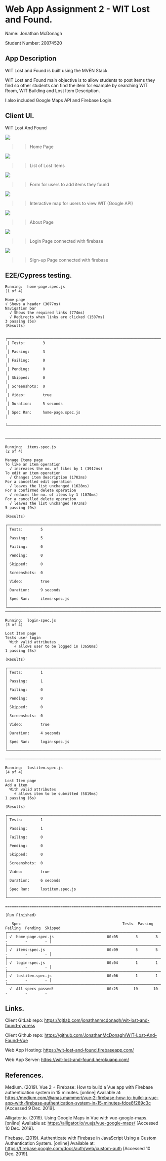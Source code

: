 # Web App Assignment 2 - WIT Lost and Found.

Name: Jonathan McDonagh

Student Number: 20074520

## App Description
WIT Lost and Found is built using the MVEN Stack.

WIT Lost and Found main objective is to allow 
students to post items they find so other students 
can find the item for example by searching WIT Room,
WIT Building and Lost Item Description.

I also included Google Maps API and Firebase Login.

## Client UI.
WIT Lost And Found


[homepage]: images/HomePage.png

![][homepage]

>>Home Page

[itemspage]: images/ItemsPage.png

![][itemspage]

>>List of Lost Items

[formpage]: images/FormPage.png

![][formpage]

>>Form for users to add items they found

[mappage]: images/MapPage.png

![][mappage]

>>Interactive map for users to view WIT (Google API)

[aboutpage]: images/AboutPage.png

![][aboutpage]

>>About Page

[loginpage]: images/LoginPage.png

![][loginpage]

>>Login Page connected with firebase

[signuppage]: images/SignUpPage.png

![][signuppage]

>>Sign-up Page connected with firebase

## E2E/Cypress testing.

    Running:  home-page.spec.js                                                               (1 of 4)

    Home page
    √ Shows a header (3077ms)
    Navigation bar
      √ Shows the required links (774ms)
      √ Redirects when links are clicked (1507ms)
    3 passing (5s)
    (Results)

     ┌────────────────────────────────────────────────────────────────────────────────────────────────┐
     │ Tests:        3                                                                                │
     │ Passing:      3                                                                                │
     │ Failing:      0                                                                                │
     │ Pending:      0                                                                                │
     │ Skipped:      0                                                                                │
     │ Screenshots:  0                                                                                │
     │ Video:        true                                                                             │
     │ Duration:     5 seconds                                                                        │
     │ Spec Ran:     home-page.spec.js                                                                │
     └────────────────────────────────────────────────────────────────────────────────────────────────┘


    ────────────────────────────────────────────────────────────────────────────────────────────────────

    Running:  items-spec.js                                                                   (2 of 4)

    Manage Items page
    To like an item operation
      √ increases the no. of likes by 1 (3912ms)
    To edit an item operation
      √ Changes item description (1702ms)
    For a cancelled edit operation
      √ leaves the list unchanged (1628ms)
    For a confirmed delete operation
      √ reduces the no. of items by 1 (1070ms)
    For a cancelled delete operation
      √ leaves the list unchanged (973ms)
    5 passing (9s)

    (Results)

    ┌────────────────────────────────────────────────────────────────────────────────────────────────┐
    │ Tests:        5                                                                                │
    │ Passing:      5                                                                                │
    │ Failing:      0                                                                                │
    │ Pending:      0                                                                                │
    │ Skipped:      0                                                                                │
    │ Screenshots:  0                                                                                │
    │ Video:        true                                                                             │
    │ Duration:     9 seconds                                                                        │
    │ Spec Ran:     items-spec.js                                                                    │
    └────────────────────────────────────────────────────────────────────────────────────────────────┘
    ────────────────────────────────────────────────────────────────────────────────────────────────────

    Running:  login-spec.js                                                                   (3 of 4)

    Lost Item page
    Tests user login
      With valid attributes
        √ allows user to be logged in (3650ms)
    1 passing (5s)

    (Results)

    ┌────────────────────────────────────────────────────────────────────────────────────────────────┐
    │ Tests:        1                                                                                │
    │ Passing:      1                                                                                │
    │ Failing:      0                                                                                │
    │ Pending:      0                                                                                │
    │ Skipped:      0                                                                                │
    │ Screenshots:  0                                                                                │
    │ Video:        true                                                                             │
    │ Duration:     4 seconds                                                                        │
    │ Spec Ran:     login-spec.js                                                                    │
    └────────────────────────────────────────────────────────────────────────────────────────────────┘

    ────────────────────────────────────────────────────────────────────────────────────────────────────

    Running:  lostitem.spec.js                                                                (4 of 4)

    Lost Item page
    Add a item
      With valid attributes
        √ allows item to be submitted (5819ms)
    1 passing (6s)

    (Results)

    ┌────────────────────────────────────────────────────────────────────────────────────────────────┐
    │ Tests:        1                                                                                │
    │ Passing:      1                                                                                │
    │ Failing:      0                                                                                │
    │ Pending:      0                                                                                │
    │ Skipped:      0                                                                                │
    │ Screenshots:  0                                                                                │
    │ Video:        true                                                                             │
    │ Duration:     6 seconds                                                                        │
    │ Spec Ran:     lostitem.spec.js                                                                 │
    └────────────────────────────────────────────────────────────────────────────────────────────────┘

    ====================================================================================================

    (Run Finished)

       Spec                                              Tests  Passing  Failing  Pending  Skipped  
    ┌────────────────────────────────────────────────────────────────────────────────────────────────┐
    │ √  home-page.spec.js                        00:05        3        3        -        -        - │
    ├────────────────────────────────────────────────────────────────────────────────────────────────┤
    │ √  items-spec.js                            00:09        5        5        -        -        - │
    ├────────────────────────────────────────────────────────────────────────────────────────────────┤
    │ √  login-spec.js                            00:04        1        1        -        -        - │
    ├────────────────────────────────────────────────────────────────────────────────────────────────┤
    │ √  lostitem.spec.js                         00:06        1        1        -        -        - │
    └────────────────────────────────────────────────────────────────────────────────────────────────┘
      √  All specs passed!                        00:25       10       10        -        -        -  

## Links.
Client GitLab repo: https://gitlab.com/jonathanmcdonagh/wit-lost-and-found-cypress

Client Github repo: https://github.com/JonathanMcDonagh/WIT-Lost-And-Found-Vue

Web App Hosting: https://wit-lost-and-found.firebaseapp.com/

Web App Server: https://wit-lost-and-found.herokuapp.com/

## References.
Medium. (2019). Vue 2 + Firebase: How to build a Vue app with 
Firebase authentication system in 15 minutes. [online] Available 
at: https://medium.com/@anas.mammeri/vue-2-firebase-how-to-build-a-vue-app-with-firebase-authentication-system-in-15-minutes-fdce6f289c3c 
[Accessed 9 Dec. 2019].

Alligator.io. (2019). Using Google Maps in Vue with vue-google-maps. [online] Available at: https://alligator.io/vuejs/vue-google-maps/ [Accessed 10 Dec. 2019].

Firebase. (2019). Authenticate with Firebase in JavaScript Using a Custom Authentication System. [online] Available at: https://firebase.google.com/docs/auth/web/custom-auth [Accessed 10 Dec. 2019].
